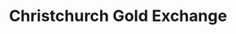 ---
title: "Christchurch Gold Exchange"
url: /christchurch/christchurch-gold-exchange/
shop: shop
---